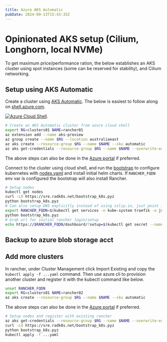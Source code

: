 ```yaml
---
title: Azure AKS Automatic
pubDate: 2024-09-13T15:43:35Z
---
```


# Opinionated AKS setup (Cilium, Longhorn, local NVMe)

To get maximum price/performance ration, the below establishes an AKS cluster using spot instances (some can be reserved for stability), and Cilium networking.

## Setup using AKS Automatic

Create a cluster using [AKS Automatic](https://learn.microsoft.com/en-us/azure/aks/intro-aks-automatic). The below is easiest to follow along on [shell.azure.com](https://shell.azure.com).

[![Azure Cloud Shell](https://img.shields.io/badge/Azure%20Cloud%20Shell-Bash-blue?style=for-the-badge&logo=azure)](https://shell.azure.com).

```bash
# Create an AKS Automatic cluster from azure cloud shell
export RG=clusters01 NAME=rancher01
az extension add --name aks-preview
az group create --name $RG --location australiaeast
az aks create --resource-group $RG --name $NAME --sku automatic
az aks get-credentials --resource-group $RG --name $NAME --overwrite-existing
```

The above steps can also be done in the [Azure portal](https://learn.microsoft.com/en-us/azure/aks/learn/quick-kubernetes-automatic-deploy?pivots=azure-portal) if preferred.

Connect to the cluster using cloud shell, and run the [bootstrap](https://github.com/wagov-dtt/site-reliability-engineering/blob/main/static/bootstrap_k8s/__main__.py) to configure kubernetes with [nodes.yaml](https://github.com/wagov-dtt/site-reliability-engineering/blob/main/static/bootstrap_k8s/config/nodes.yaml) and install initial helm charts. If `RANCHER_FQDN` env var is configured the bootstrap will also install Rancher.

```bash
# Setup nodes
kubectl get nodes
curl -LO https://sre.radk8s.net/bootstrap_k8s.pyz
python bootstrap_k8s.pyz
# Can also setup DNS explicitly instead of using sslip.io, just point it to the same ingress IP
export RANCHER_FQDN=$(kubectl get services -n kube-system traefik -o jsonpath='{.status.loadBalancer.ingress[0].ip}').sslip.io
python bootstrap_k8s.pyz
# Grab url for initial rancher login/setup
echo https://$RANCHER_FQDN/dashboard/?setup=$(kubectl get secret --namespace cattle-system bootstrap-secret -o go-template='{{.data.bootstrapPassword|base64decode}}')
```

## Backup to azure blob storage acct

## Add more clusters

In rancher, under Cluster Management click Import Existing and copy the `kubectl apply -f ...yaml` command. Then use azure cli to provision another cluster and register it with the kubectl command like below.

```bash
unset RANCHER_FQDN
export RG=clusters01 NAME=rancher02
az aks create --resource-group $RG --name $NAME --sku automatic
```

The above steps can also be done in the [Azure portal](https://learn.microsoft.com/en-us/azure/aks/learn/quick-kubernetes-automatic-deploy?pivots=azure-portal) if preferred.

```bash
# Setup nodes and register with existing rancher
az aks get-credentials --resource-group $RG --name $NAME --overwrite-existing
curl -LO https://sre.radk8s.net/bootstrap_k8s.pyz
python bootstrap_k8s.pyz
kubectl apply -f ...yaml
```
